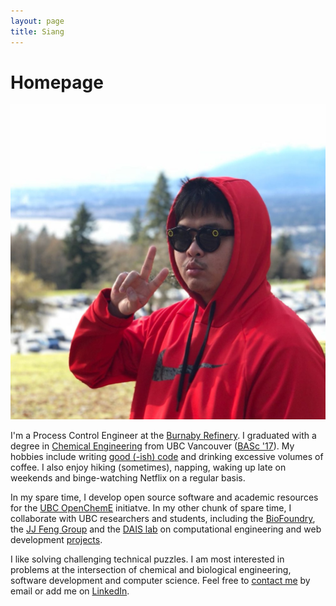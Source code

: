 ```yaml
---
layout: page
title: Siang
---
```


# Homepage

<img class="profile-pic" src="/assets/images/siang.jpg">

I'm a Process Control Engineer at the [Burnaby Refinery](https://en.wikipedia.org/wiki/Burnaby_Refinery). I graduated with a degree in [Chemical Engineering](http://chbe.ubc.ca) from UBC Vancouver ([BASc '17](https://apsc.ubc.ca/spotlight/siang-lim)). My hobbies include writing [good (-ish) code](https://github.com/csianglim) and drinking excessive volumes of coffee. I also enjoy hiking (sometimes), napping, waking up late on weekends and binge-watching Netflix on a regular basis.

In my spare time, I develop open source software and academic resources for the [UBC OpenChemE](https://opencheme.github.io/) initiatve. In my other chunk of spare time, I collaborate with UBC researchers and students, including the [BioFoundry](http://www.biofoundry.ca/), the [JJ Feng Group](https://www.math.ubc.ca/~jfeng/) and the [DAIS lab](http://dais.chbe.ubc.ca) on computational engineering and web development [projects](/portfolio).

I like solving challenging technical puzzles. I am most interested in problems at the intersection of chemical and biological engineering, software development and computer science. Feel free to [contact me](/contact) by email or add me on [LinkedIn](https://www.linkedin.com/in/c-siang-lim-eit-98535048).
